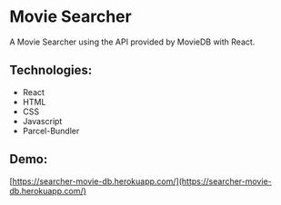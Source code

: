 # Movie Searcher

A Movie Searcher using the API provided by MovieDB with React.

## Technologies:
- React
- HTML
- CSS 
- Javascript
- Parcel-Bundler

## Demo:
[https://searcher-movie-db.herokuapp.com/](https://searcher-movie-db.herokuapp.com/)
